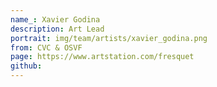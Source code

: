 ```yaml
---
name_: Xavier Godina
description: Art Lead
portrait: img/team/artists/xavier_godina.png
from: CVC & OSVF
page: https://www.artstation.com/fresquet
github:
---
```

